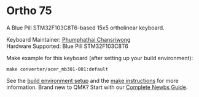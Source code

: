 # Ortho 75

A Blue Pill STM32F103C8T6-based 15x5 ortholinear keyboard.

Keyboard Maintainer: [Phumphathai Chansriwong](https://github.com/ouoam)  
Hardware Supported: Blue Pill STM32F103C8T6

Make example for this keyboard (after setting up your build environment):

    make converter/acer_mb301-001:default

See the [build environment setup](https://docs.qmk.fm/#/getting_started_build_tools) and the [make instructions](https://docs.qmk.fm/#/getting_started_make_guide) for more information. Brand new to QMK? Start with our [Complete Newbs Guide](https://docs.qmk.fm/#/newbs).
